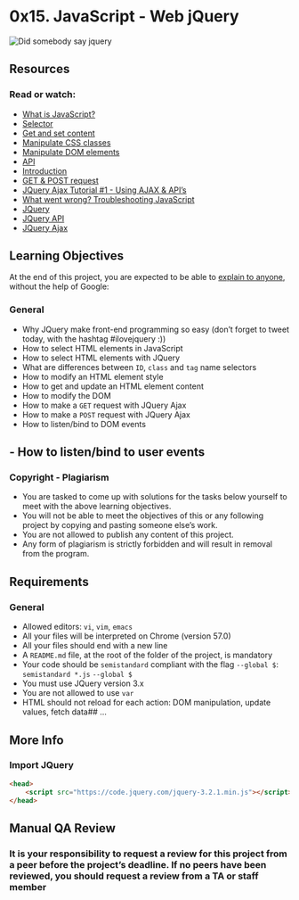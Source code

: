 # 0x15. JavaScript - Web jQuery
![Did somebody say jquery](https://s3.amazonaws.com/intranet-projects-files/holbertonschool-higher-level_programming+/305/4724718.jpg)

## Resources
### Read or watch:

- [What is JavaScript?](https://developer.mozilla.org/en-US/docs/Learn/JavaScript/First_steps/What_is_JavaScript)
- [Selector](https://jquery-tutorial.net/selectors/using-elements-ids-and-classes/)
- [Get and set content](https://intranet.alxswe.com/rltoken/rwtc96sn2_LHToBAd0MIhQ)
- [Manipulate CSS classes](https://intranet.alxswe.com/rltoken/IcM5kKVzssU0ibdUo-2gKQ)
- [Manipulate DOM elements](https://developer.mozilla.org/en-US/docs/Learn/JavaScript/Client-side_web_APIs/Manipulating_documents)
- [API](https://oscarotero.com/jquery/)
- [Introduction](https://jquery-tutorial.net/ajax/introduction/)
- [GET & POST request](https://jquery-tutorial.net/ajax/the-get-and-post-methods/)
- [JQuery Ajax Tutorial #1 - Using AJAX & API’s](https://www.youtube.com/watch?v=fEYx8dQr_cQ)
- [What went wrong? Troubleshooting JavaScript](https://developer.mozilla.org/en-US/docs/Learn/JavaScript/First_steps/What_went_wrong)
- [JQuery](https://jquery.com/)
- [JQuery API](https://api.jquery.com/)
- [JQuery Ajax](https://learn.jquery.com/ajax/)

## Learning Objectives
At the end of this project, you are expected to be able to [explain to anyone](https://intranet.alxswe.com/rltoken/uOCIGjC7u4MtYfDwCwODTA), without the help of Google:

### General
- Why JQuery make front-end programming so easy (don’t forget to tweet today, with the hashtag #ilovejquery :))
- How to select HTML elements in JavaScript
- How to select HTML elements with JQuery
- What are differences between `ID`, `class` and `tag` name selectors
- How to modify an HTML element style
- How to get and update an HTML element content
- How to modify the DOM
- How to make a `GET` request with JQuery Ajax
- How to make a `POST` request with JQuery Ajax
- How to listen/bind to DOM events

## - How to listen/bind to user events
### Copyright - Plagiarism
- You are tasked to come up with solutions for the tasks below yourself to meet with the above learning objectives.
- You will not be able to meet the objectives of this or any following project by copying and pasting someone else’s work.
- You are not allowed to publish any content of this project.
- Any form of plagiarism is strictly forbidden and will result in removal from the program.

## Requirements
### General
- Allowed editors: `vi`, `vim`, `emacs`
- All your files will be interpreted on Chrome (version 57.0)
- All your files should end with a new line
- A `README.md` file, at the root of the folder of the project, is mandatory
- Your code should be `semistandard` compliant with the flag `--global $`: `semistandard *.js` `--global $`
- You must use JQuery version 3.x
- You are not allowed to use `var`
- HTML should not reload for each action: DOM manipulation, update values, fetch data## …

## More Info
### Import JQuery
``` html
<head>
    <script src="https://code.jquery.com/jquery-3.2.1.min.js"></script>
</head>
```

## Manual QA Review
### It is your responsibility to request a review for this project from a peer before the project’s deadline. If no peers have been reviewed, you should request a review from a TA or staff member


